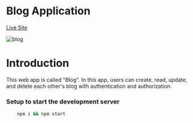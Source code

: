 # Blog Application

[Live Site](https://infinite-fortress-57913.herokuapp.com/blogs "blog")

![blog](https://user-images.githubusercontent.com/59872341/128589883-72c52465-6fa8-4879-b412-010f30631a7b.png)

# Introduction

This web app is called "Blog". In this app, users can create, read, update, and delete each other's blog with authentication and authorization.

### Setup to start the development server

```bash
    npm i && npm start
```
